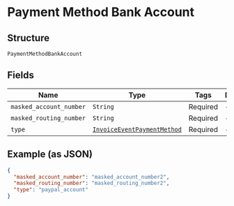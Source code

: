 
# Payment Method Bank Account

## Structure

`PaymentMethodBankAccount`

## Fields

| Name | Type | Tags | Description |
|  --- | --- | --- | --- |
| `masked_account_number` | `String` | Required | - |
| `masked_routing_number` | `String` | Required | - |
| `type` | [`InvoiceEventPaymentMethod`](../../doc/models/invoice-event-payment-method.md) | Required | - |

## Example (as JSON)

```json
{
  "masked_account_number": "masked_account_number2",
  "masked_routing_number": "masked_routing_number2",
  "type": "paypal_account"
}
```

